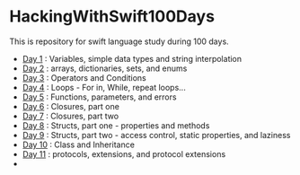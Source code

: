 # HackingWithSwift100Days

This is repository for swift language study during 100 days.

* [Day 1](./Documents/day1.md) : Variables, simple data types and string interpolation
* [Day 2](./Documents/day2.md) : arrays, dictionaries, sets, and enums
* [Day 3](./Documents/day3.md) : Operators and Conditions
* [Day 4](./Documents/day4.md) : Loops - For in, While, repeat loops...
* [Day 5](./Documents/day5.md) : Functions, parameters, and errors
* [Day 6](./Documents/day6.md) : Closures, part one
* [Day 7](./Documents/day7.md) : Closures, part two
* [Day 8](./Documents/day8.md) : Structs, part one - properties and methods
* [Day 9](./Documents/day9.md) : Structs, part two - access control, static properties, and laziness
* [Day 10](./Documents/day10.md) : Class and Inheritance
* [Day 11](./Documents/day11.md) : protocols, extensions, and protocol extensions
* 
